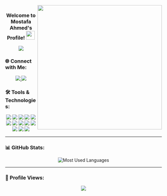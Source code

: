 <img width="400" align="right" src="https://media.giphy.com/media/qgQUggAC3Pfv687qPC/giphy.gif">

<h3 align="center">
  Welcome to Mostafa Ahmed's Profile!
  <img src="https://media.giphy.com/media/hvRJCLFzcasrR4ia7z/giphy.gif" width="28">
</h3>

<p align="center">
  <a href="https://github.com/DenverCoder1/readme-typing-svg">
    <img src="https://readme-typing-svg.herokuapp.com?font=Fira+Code&size=22&pause=1000&color=0EBEFF&center=true&vCenter=true&width=440&lines=.NET+Back-End+Developer;Always+learning+new+things">
  </a>
</p>


### 🌐 Connect with Me:

<p align="center">
  <a href="https://www.facebook.com/Mostafa2Elsheikh/" target="_blank">
    <img src="https://img.shields.io/badge/-Mostafa%20Ahmed-1877F2?style=for-the-badge&logo=Facebook&logoColor=white"/>
  </a>
  <a href="https://www.linkedin.com/in/mostafa-ahmed-43a897318/" target="_blank">
    <img src="https://img.shields.io/badge/-LinkedIn-0A66C2?style=for-the-badge&logo=Linkedin&logoColor=white"/>
  </a>
</p>





### 🛠️ Tools & Technologies:

<p align="center">
  <img src="https://img.shields.io/badge/-Notion-000000?style=flat&logo=notion&logoColor=white"/>
  <img src="https://img.shields.io/badge/-Git-F05032?style=flat&logo=git&logoColor=white"/>
  <img src="https://img.shields.io/badge/-GitHub-181717?style=flat&logo=github&logoColor=white"/>
  <img src="https://img.shields.io/badge/-Visual%20Studio%20Code-0078D4?style=flat&logo=visual-studio-code&logoColor=white"/>
  <img src="https://img.shields.io/badge/-Flutter-02569B?style=flat&logo=flutter&logoColor=white"/>
  <img src="https://img.shields.io/badge/-Java-ED8B00?style=flat&logo=java&logoColor=white"/>
  <img src="https://img.shields.io/badge/-Database-4DB33D?style=flat&logo=databricks&logoColor=white"/>
  <img src="https://img.shields.io/badge/-C%23-9B4993?style=flat&logo=csharp&logoColor=white"/>
  <img src="https://img.shields.io/badge/-LINQ-9B4993?style=flat&logo=LINQ&logoColor=white"/>
  <img src="https://img.shields.io/badge/-Entity%20Framework%20Core-9B4993?style=flat&logo=EFC&logoColor=white"/>
  <img src="https://img.shields.io/badge/-HTML5-E34F26?style=flat&logo=html5&logoColor=white"/>
  <img src="https://img.shields.io/badge/-CSS3-1572B6?style=flat&logo=css3&logoColor=white"/>
  <img src="https://img.shields.io/badge/-JavaScript-F7DF1E?style=flat&logo=javascript&logoColor=black"/>
</p>

---

### 📊 GitHub Stats:

<p align="center">
  <img align="center" src="https://github-readme-stats.vercel.app/api/top-langs?username=mostafa2ahmedev&show_icons=true&locale=en&layout=compact&theme=tokyonight" alt="Most Used Languages"/>
</p>

---

### 👀 Profile Views:

<p align="center">
  <a href="https://komarev.com/ghpvc/?username=mostafa2ahmedev&style=for-the-badge">
    <img src="https://komarev.com/ghpvc/?username=mostafa2ahmedev&style=for-the-badge&color=brightgreen">
  </a>
</p>
